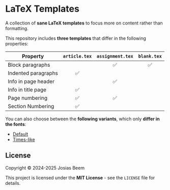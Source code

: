 # LaTeX Templates

A collection of **sane LaTeX templates** to focus more on content rather than formatting.

This repository includes **three templates** that differ in the following properties:

| Property            | `article.tex` | `assignment.tex` | `blank.tex` |
| ------------------- | :-----------: | :--------------: | :---------: |
| Block paragraphs    |               | ✅               | ✅          |
| Indented paragraphs | ✅            |                  |             |
| Info in page header |               | ✅               |             |
| Info in title page  | ✅            |                  |             |
| Page numbering      | ✅            | ✅               |             |
| Section Numbering   | ✅            |                  |             |

You can also choose between the **following variants**, which only **differ in the fonts**:

- [Default](./templates/default/)
- [Times-like](./templates/times-like/)

## License

Copyright © 2024-2025 Josias Beem

This project is licensed under the **MIT License** - see the `LICENSE` file for details.
